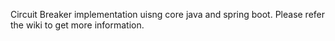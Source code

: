 Circuit Breaker implementation uisng core java and spring boot.
Please refer the wiki to get more information.
